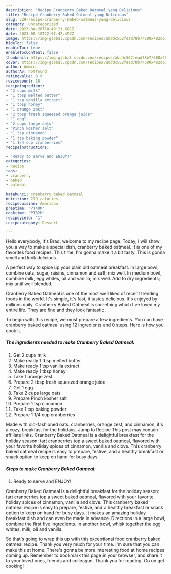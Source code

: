 ```yaml
---
description: "Recipe Cranberry Baked Oatmeal yang Delicious"
title: "Recipe Cranberry Baked Oatmeal yang Delicious"
slug: 529-recipe-cranberry-baked-oatmeal-yang-delicious
category: Uncategorized
date: 2023-04-20T10:49:21.681Z
date: 2023-06-18T22:07:42.492Z
image: https://img-global.cpcdn.com/recipes/abddc562fead78b7/680x482cq70/cranberry-baked-oatmeal-recipe-main-photo.jpg
hideToc: false
enableToc: true
enableTocContent: false
thumbnail: https://img-global.cpcdn.com/recipes/abddc562fead78b7/680x482cq70/cranberry-baked-oatmeal-recipe-main-photo.jpg
cover: https://img-global.cpcdn.com/recipes/abddc562fead78b7/680x482cq70/cranberry-baked-oatmeal-recipe-main-photo.jpg
author: Admin
authorAv: notfound
ratingvalue: 3.9
reviewcount: 18
recipeingredient:
- "2 cups milk"
- "1 tbsp melted butter"
- "1 tsp vanilla extract"
- "1 tbsp honey"
- "1 orange zest"
- "2 tbsp fresh squeezed orange juice"
- "1 egg"
- "2 cups large oats"
- "Pinch kosher salt"
- "1 tsp cinnamon"
- "1 tsp baking powder"
- "1 1/4 cup cranberries"
recipeinstructions:

- "Ready to serve and ENJOY!"
categories:
- Recipe
tags:
- cranberry
- baked
- oatmeal

katakunci: cranberry baked oatmeal 
nutrition: 279 calories
recipecuisine: American
preptime: "PT40M"
cooktime: "PT32M"
recipeyield: "1"
recipecategory: Dessert

---
```



Hello everybody, it's Brad, welcome to my recipe page. Today, I will show you a way to make a special dish, cranberry baked oatmeal. It is one of my favorites food recipes. This time, I'm gonna make it a bit tasty. This is gonna smell and look delicious.

A perfect way to spice up your plain old oatmeal breakfast. In large bowl, combine oats, sugar, raisins, cinnamon and salt; mix well. In medium bowl, combine milk, egg whites, oil and vanilla; mix well. Add to dry ingredients; mix until well blended.

Cranberry Baked Oatmeal is one of the most well liked of recent trending foods in the world. It's simple, it's fast, it tastes delicious. It's enjoyed by millions daily. Cranberry Baked Oatmeal is something which I've loved my entire life. They are fine and they look fantastic.


To begin with this recipe, we must prepare a few ingredients. You can have cranberry baked oatmeal using 12 ingredients and 0 steps. Here is how you cook it.

<!--inarticleads1-->

##### The ingredients needed to make Cranberry Baked Oatmeal:

1. Get 2 cups milk
1. Make ready 1 tbsp melted butter
1. Make ready 1 tsp vanilla extract
1. Make ready 1 tbsp honey
1. Take 1 orange zest
1. Prepare 2 tbsp fresh squeezed orange juice
1. Get 1 egg
1. Take 2 cups large oats
1. Prepare Pinch kosher salt
1. Prepare 1 tsp cinnamon
1. Take 1 tsp baking powder
1. Prepare 1 1/4 cup cranberries


Made with old-fashioned oats, cranberries, orange zest, and cinnamon, it&#39;s a cozy, breakfast for the holidays. Jump to Recipe This post may contain affiliate links. Cranberry Baked Oatmeal is a delightful breakfast for the holiday season: tart cranberries top a sweet baked oatmeal, flavored with your favorite holiday spices of cinnamon, vanilla and clove. This cranberry baked oatmeal recipe is easy to prepare, festive, and a healthy breakfast or snack option to keep on hand for busy days. 

<!--inarticleads2-->

##### Steps to make Cranberry Baked Oatmeal:


1. Ready to serve and ENJOY!

Cranberry Baked Oatmeal is a delightful breakfast for the holiday season: tart cranberries top a sweet baked oatmeal, flavored with your favorite holiday spices of cinnamon, vanilla and clove. This cranberry baked oatmeal recipe is easy to prepare, festive, and a healthy breakfast or snack option to keep on hand for busy days. It makes an amazing holiday breakfast dish and can even be made in advance. Directions In a large bowl, combine the first five ingredients. In another bowl, whisk together the egg whites, milk, oil and vanilla. 

So that's going to wrap this up with this exceptional food cranberry baked oatmeal recipe. Thank you very much for your time. I'm sure that you can make this at home. There's gonna be more interesting food at home recipes coming up. Remember to bookmark this page in your browser, and share it to your loved ones, friends and colleague. Thank you for reading. Go on get cooking!
